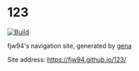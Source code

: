# 123

[![Build](https://github.com/fjw94/123/actions/workflows/generate.yml/badge.svg)](https://github.com/fjw94/123/actions/workflows/generate.yml)

fjw94's navigation site, generated by [gena](https://github.com/x1ah/gena)

Site address: https://fjw94.github.io/123/
